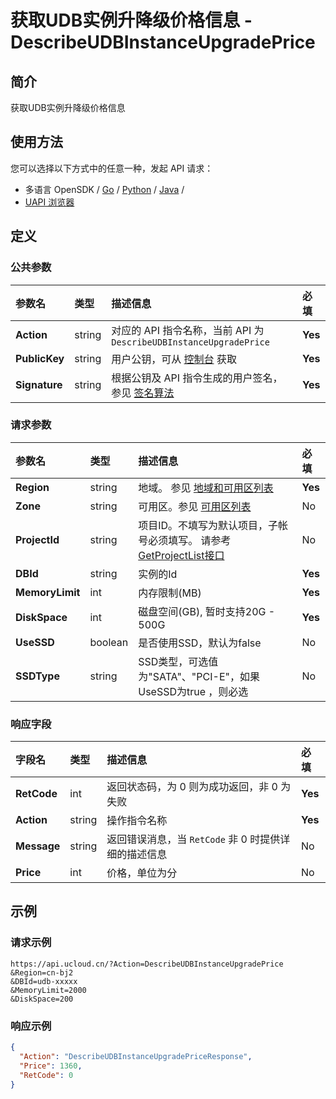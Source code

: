 # 获取UDB实例升降级价格信息 - DescribeUDBInstanceUpgradePrice

## 简介

获取UDB实例升降级价格信息






## 使用方法

您可以选择以下方式中的任意一种，发起 API 请求：
- 多语言 OpenSDK / [Go](https://github.com/ucloud/ucloud-sdk-go) / [Python](https://github.com/ucloud/ucloud-sdk-python3) / [Java](https://github.com/ucloud/ucloud-sdk-java) /
- [UAPI 浏览器](https://console.ucloud.cn/uapi/detail?id=DescribeUDBInstanceUpgradePrice)


## 定义

### 公共参数

| 参数名 | 类型 | 描述信息 | 必填 |
|:---|:---|:---|:---|
| **Action**     | string  | 对应的 API 指令名称，当前 API 为 `DescribeUDBInstanceUpgradePrice`                        | **Yes** |
| **PublicKey**  | string  | 用户公钥，可从 [控制台](https://console.ucloud.cn/uapi/apikey) 获取                                             | **Yes** |
| **Signature**  | string  | 根据公钥及 API 指令生成的用户签名，参见 [签名算法](api/summary/signature.md)  | **Yes** |

### 请求参数

| 参数名 | 类型 | 描述信息 | 必填 |
|:---|:---|:---|:---|
| **Region** | string | 地域。 参见 [地域和可用区列表](api/summary/regionlist) |**Yes**|
| **Zone** | string | 可用区。参见 [可用区列表](api/summary/regionlist) |No|
| **ProjectId** | string | 项目ID。不填写为默认项目，子帐号必须填写。 请参考[GetProjectList接口](api/summary/get_project_list) |No|
| **DBId** | string | 实例的Id |**Yes**|
| **MemoryLimit** | int | 内存限制(MB) |**Yes**|
| **DiskSpace** | int | 磁盘空间(GB), 暂时支持20G - 500G |**Yes**|
| **UseSSD** | boolean | 是否使用SSD，默认为false |No|
| **SSDType** | string | SSD类型，可选值为"SATA"、"PCI-E"，如果UseSSD为true ，则必选 |No|

### 响应字段

| 字段名 | 类型 | 描述信息 | 必填 |
|:---|:---|:---|:---|
| **RetCode** | int | 返回状态码，为 0 则为成功返回，非 0 为失败 |**Yes**|
| **Action** | string | 操作指令名称 |**Yes**|
| **Message** | string | 返回错误消息，当 `RetCode` 非 0 时提供详细的描述信息 |No|
| **Price** | int | 价格，单位为分 |No|




## 示例

### 请求示例
    
```
https://api.ucloud.cn/?Action=DescribeUDBInstanceUpgradePrice
&Region=cn-bj2
&DBId=udb-xxxxx
&MemoryLimit=2000
&DiskSpace=200
```

### 响应示例
    
```json
{
  "Action": "DescribeUDBInstanceUpgradePriceResponse",
  "Price": 1360,
  "RetCode": 0
}
```





